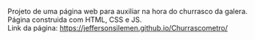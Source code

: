 Projeto de uma página web para auxiliar na hora do churrasco da galera.
Página construida com HTML, CSS e JS.                                    
Link da página: https://jeffersonsilemen.github.io/Churrascometro/
